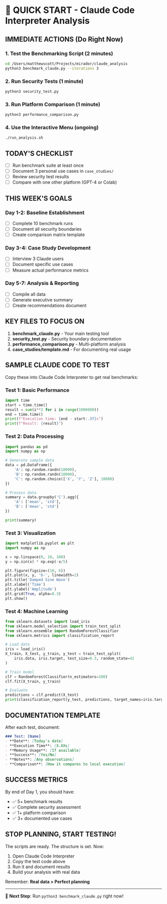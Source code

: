 # 🚀 QUICK START - Claude Code Interpreter Analysis

## IMMEDIATE ACTIONS (Do Right Now)

### 1. Test the Benchmarking Script (2 minutes)
```bash
cd /Users/matthewscott/Projects/mirador/claude_analysis
python3 benchmark_claude.py --iterations 3
```

### 2. Run Security Tests (1 minute)
```bash
python3 security_test.py
```

### 3. Run Platform Comparison (1 minute)
```bash
python3 performance_comparison.py
```

### 4. Use the Interactive Menu (ongoing)
```bash
./run_analysis.sh
```

## TODAY'S CHECKLIST

- [ ] Run benchmark suite at least once
- [ ] Document 3 personal use cases in `case_studies/`
- [ ] Review security test results
- [ ] Compare with one other platform (GPT-4 or Colab)

## THIS WEEK'S GOALS

### Day 1-2: Baseline Establishment
- [ ] Complete 10 benchmark runs
- [ ] Document all security boundaries
- [ ] Create comparison matrix template

### Day 3-4: Case Study Development
- [ ] Interview 3 Claude users
- [ ] Document specific use cases
- [ ] Measure actual performance metrics

### Day 5-7: Analysis & Reporting
- [ ] Compile all data
- [ ] Generate executive summary
- [ ] Create recommendations document

## KEY FILES TO FOCUS ON

1. **benchmark_claude.py** - Your main testing tool
2. **security_test.py** - Security boundary documentation
3. **performance_comparison.py** - Multi-platform analysis
4. **case_studies/template.md** - For documenting real usage

## SAMPLE CLAUDE CODE TO TEST

Copy these into Claude Code Interpreter to get real benchmarks:

### Test 1: Basic Performance
```python
import time
start = time.time()
result = sum(i**2 for i in range(1000000))
end = time.time()
print(f"Execution time: {end - start:.3f}s")
print(f"Result: {result}")
```

### Test 2: Data Processing
```python
import pandas as pd
import numpy as np

# Generate sample data
data = pd.DataFrame({
    'A': np.random.randn(10000),
    'B': np.random.randn(10000),
    'C': np.random.choice(['X', 'Y', 'Z'], 10000)
})

# Process data
summary = data.groupby('C').agg({
    'A': ['mean', 'std'],
    'B': ['mean', 'std']
})

print(summary)
```

### Test 3: Visualization
```python
import matplotlib.pyplot as plt
import numpy as np

x = np.linspace(0, 10, 100)
y = np.sin(x) * np.exp(-x/5)

plt.figure(figsize=(10, 6))
plt.plot(x, y, 'b-', linewidth=2)
plt.title('Damped Sine Wave')
plt.xlabel('Time')
plt.ylabel('Amplitude')
plt.grid(True, alpha=0.3)
plt.show()
```

### Test 4: Machine Learning
```python
from sklearn.datasets import load_iris
from sklearn.model_selection import train_test_split
from sklearn.ensemble import RandomForestClassifier
from sklearn.metrics import classification_report

# Load data
iris = load_iris()
X_train, X_test, y_train, y_test = train_test_split(
    iris.data, iris.target, test_size=0.3, random_state=42
)

# Train model
clf = RandomForestClassifier(n_estimators=100)
clf.fit(X_train, y_train)

# Evaluate
predictions = clf.predict(X_test)
print(classification_report(y_test, predictions, target_names=iris.target_names))
```

## DOCUMENTATION TEMPLATE

After each test, document:

```markdown
### Test: [Name]
- **Date**: [Today's date]
- **Execution Time**: [X.XXs]
- **Memory Usage**: [If available]
- **Success**: [Yes/No]
- **Notes**: [Any observations]
- **Comparison**: [How it compares to local execution]
```

## SUCCESS METRICS

By end of Day 1, you should have:
- ✅ 5+ benchmark results
- ✅ Complete security assessment
- ✅ 1+ platform comparison
- ✅ 3+ documented use cases

## STOP PLANNING, START TESTING!

The scripts are ready. The structure is set. Now:

1. Open Claude Code Interpreter
2. Copy the test code above
3. Run it and document results
4. Build your analysis with real data

Remember: **Real data > Perfect planning**

---

🎯 **Next Step**: Run `python3 benchmark_claude.py` right now!